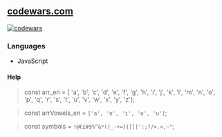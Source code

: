 ## [codewars.com](codewars.com)


[![codewars](https://www.codewars.com/users/LordPonchik/badges/large)](https://www.codewars.com/users/LordPonchik)   

### Languages

* JavaScript


#### Help

> const arr_en = [ 'a', 'b', 'c', 'd', 'e', 'f', 'g', 'h', 'i', 'j', 'k', 'l', 'm', 'n', 'o', 'p',
'q', 'r', 's', 't', 'u', 'v', 'w', 'x', 'y', 'z'];

> const arrVowels_en = `['a', 'e', 'i', 'o', 'u']`;

> const symbols = `!@€£#$%^&*()_-+=}{[]|':;?/>.<,~"`;
